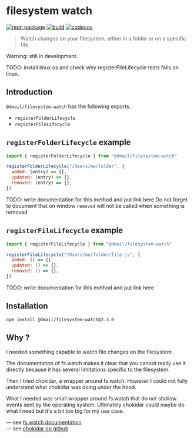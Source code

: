 # filesystem watch

[![npm package](https://img.shields.io/npm/v/@dmail/filesystem-watch.svg)](https://www.npmjs.com/package/@dmail/filesystem-watch)
[![build](https://travis-ci.com/dmail/filesystem-watch.svg?branch=master)](http://travis-ci.com/dmail/filesystem-watch)
[![codecov](https://codecov.io/gh/dmail/filesystem-watch/branch/master/graph/badge.svg)](https://codecov.io/gh/dmail/filesystem-watch)

> Watch changes on your filesystem, either in a folder or on a specific file.

Warning: still in development.

TODO: install linux os and check why registerFileLifecycle tests fails on linux.

## Introduction

`@dmail/filesystem-watch` has the following exports.<br />

- `registerFolderLifecycle`
- `registerFileLifecycle`

## `registerFolderLifecycle` example

```js
import { registerFolderLifecycle } from "@dmail/filesystem-watch"

registerFolderLifecycle("/Users/me/folder", {
  added: (entry) => {},
  updated: (entry) => {},
  removed: (entry) => {},
})
```

TODO: write documentation for this method and put link here
Do not forget to document that on window `removed` will not be called when something is removed

## `registerFileLifecycle` example

```js
import { registerFileLifecycle } from "@dmail/filesystem-watch"

registerFileLifecycle("/Users/me/folder/file.js", {
  added: () => {},
  updated: () => {},
  removed: () => {},
})
```

TODO: write documentation for this method and put link here

## Installation

```console
npm install @dmail/filesystem-watch@2.3.0
```

## Why ?

I needed something capable to watch file changes on the filesystem.<br />

The documentation of fs.watch makes it clear that you cannot really use it directly because it has several limitations specific to the filesystem.<br />

Then I tried chokidar, a wrapper around fs.watch. However I could not fully understand what chokidar was doing under the hood.<br />

What I needed was small wrapper around fs.watch that do not shallow events sent by the operating system. Ultimately chokidar could maybe do what I need but it's a bit too big for my use case.

— see [fs.watch documentation](https://nodejs.org/docs/latest/api/fs.html#fs_fs_watch_filename_options_listener)<br />
— see [chokidar on github](https://github.com/paulmillr/chokidar)
